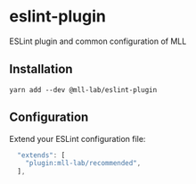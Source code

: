 # eslint-plugin

ESLint plugin and common configuration of MLL

## Installation

    yarn add --dev @mll-lab/eslint-plugin

## Configuration

Extend your ESLint configuration file:

```js
  "extends": [
    "plugin:mll-lab/recommended",  
  ],
```
